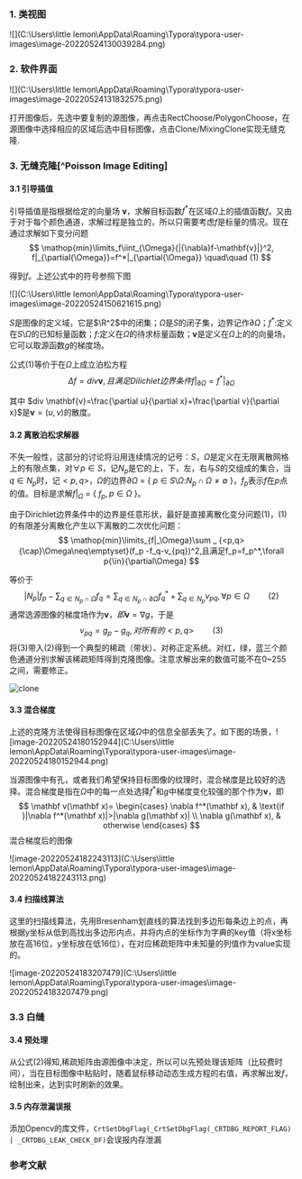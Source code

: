 ### 1. 类视图

![](C:\Users\little lemon\AppData\Roaming\Typora\typora-user-images\image-20220524130039284.png)

### 2. 软件界面

![](C:\Users\little lemon\AppData\Roaming\Typora\typora-user-images\image-20220524131832575.png)

打开图像后，先选中要复制的源图像，再点击RectChoose/PolygonChoose，在源图像中选择相应的区域后选中目标图像，点击Clone/MixingClone实现无缝克隆.

### 3. 无缝克隆[^Poisson Image Editing]

#### 3.1 引导插值

引导插值是指根据给定的向量场 $\mathbf{v}$，求解目标函数$f^*$在区域${\Omega}$上的插值函数$f$。又由于对于每个颜色通道，求解过程是独立的，所以只需要考虑$f$是标量的情况。现在通过求解如下变分问题
$$
\mathop{min}\limits_f\iint_{\Omega}{|{\nabla}f-\mathbf{v}|}^2, f|_{\partial{\Omega}}=f^*|_{\partial{\Omega}} \quad\quad (1)
$$


得到$f$。上述公式中的符号参照下图

![](C:\Users\little lemon\AppData\Roaming\Typora\typora-user-images\image-20220524150621615.png)



$S$是图像的定义域，它是$\R^2$中的闭集；$\Omega$是$S$的闭子集，边界记作${\partial{\Omega}}$；$f^*:$定义在$S$\\${\Omega}$的已知标量函数；$f:$定义在${\Omega}$的待求标量函数；$\mathbf{v}$是定义在${\Omega}$上的的向量场，它可以取源函数$g$的梯度场。

公式$(1)$等价于在${\Omega}$上成立泊松方程
$$
\Delta f= div \mathbf{v}, 且满足Dilichlet边界条件f|_{\partial{\Omega}}=f^*|_{\partial{\Omega}}
$$

其中 $div \mathbf{v}=\frac{\partial u}{\partial x}+\frac{\partial v}{\partial x}$是$\mathbf{v}=(u,v)$的散度。

#### 3.2 离散泊松求解器 

不失一般性，这部分的讨论将沿用连续情况的记号：$S$，${\Omega}$是定义在无限离散网格上的有限点集，对${\forall}p{\in}S$，记$N_p$是它的上，下，左，右与$S$的交组成的集合，当$q{\in}N_p$时，记$<p,q>$，${\Omega}$的边界$\partial \Omega$ = { ${p{\in}S}$\\$\Omega$:$N_p{\cap}\Omega\neq\emptyset$ }，$f_p$表示$f$在$p$点的值。目标是求解$f|_\Omega$ = { $f_p,p\in\Omega$ }。

由于Dirichlet边界条件中的边界是任意形状，最好是直接离散化变分问题$(1)$，$(1)$ 的有限差分离散化产生以下离散的二次优化问题：
$$
\mathop{min}\limits_{f|_\Omega}\sum _ {<p,q>{\cap}\Omega\neq\emptyset}(f_p -f_q-v_{pq})^2,且满足f_p=f_p^*,\forall p{\in}{\partial\Omega}
$$

等价于
$$
|N_p|f_p-\sum _ {q\in N_p{\cap}\Omega}f_q = \sum _ {q\in N_p{\cap}\partial\Omega}f_q^*+\sum _{q\in N_p}v_{pq},\forall p{\in}{\Omega}\quad\quad (2)
$$
通常选源图像的梯度场作为$\mathbf v，即$$\mathbf{v}=\nabla g$，于是
$$
v_{pq} = g_p-g_q,对所有的<p,q>\quad\quad (3)
$$
将$(3)$带入$(2)$得到一个典型的稀疏（带状）、对称正定系统。对红，绿，蓝三个颜色通道分别求解该稀疏矩阵得到克隆图像。注意求解出来的数值可能不在0~255之间，需要修正。

![clone](F:\CG\USTC_CG\Homeworks\3_PoissonImageEditing\project\bin\clone.bmp)

#### 3.3 混合梯度 

上述的克隆方法使得目标图像在区域$\Omega$中的信息全部丢失了。如下图的场景，![image-20220524180152944](C:\Users\little lemon\AppData\Roaming\Typora\typora-user-images\image-20220524180152944.png)

当源图像中有孔，或者我们希望保持目标图像的纹理时，混合梯度是比较好的选择。混合梯度是指在$\Omega$中的每一点处选择$f^*$和$g$中梯度变化较强的那个作为$\mathbf v$，即
$$
\mathbf v(\mathbf x)= \begin{cases} 
\nabla f^*(\mathbf x),  & \text{if }|\nabla f^*(\mathbf x)|>|\nabla g(\mathbf x)| \\
\nabla g(\mathbf x), & otherwise
\end{cases}
$$
混合梯度后的图像

![image-20220524182243113](C:\Users\little lemon\AppData\Roaming\Typora\typora-user-images\image-20220524182243113.png)

#### 3.4 扫描线算法 

这里的扫描线算法，先用Bresenham划直线的算法找到多边形每条边上的点，再根据y坐标从低到高找出多边形内点，并将内点的坐标作为字典的key值（将x坐标放在高16位，y坐标放在低16位），在对应稀疏矩阵中未知量的列值作为value实现的。

![image-20220524183207479](C:\Users\little lemon\AppData\Roaming\Typora\typora-user-images\image-20220524183207479.png)

### 3.3 白缝

#### 3.4 预处理

从公式$(2)$得知,稀疏矩阵由源图像中决定，所以可以先预处理该矩阵（比较费时间），当在目标图像中粘贴时，随着鼠标移动动态生成方程的右值，再求解出发$f$，绘制出来，达到实时刷新的效果。

#### 3.5 内存泄漏误报

添加Opencv的库文件，`CrtSetDbgFlag(_CrtSetDbgFlag(_CRTDBG_REPORT_FLAG) | _CRTDBG_LEAK_CHECK_DF)`会误报内存泄漏

### 参考文献

[^Poisson Image Editin]: Pérez P, Gangnet M, Blake A. [**Poisson image editing**](https://www.cs.jhu.edu/~misha/Fall07/Papers/Perez03.pdf), ACM Transactions on Graphics (Proc. SIGGRAPH), 22(3): 313-318, 2003.

